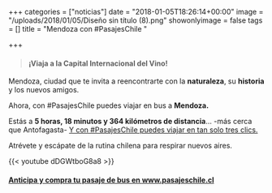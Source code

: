 +++
categories = ["noticias"]
date = "2018-01-05T18:26:14+00:00"
image = "/uploads/2018/01/05/Diseño sin título (8).png"
showonlyimage = false
tags = []
title = "Mendoza con #PasajesChile "

+++
> #### ¡Viaja a la Capital Internacional del Vino!

Mendoza, ciudad que te invita a reencontrarte con la **naturaleza**, su **historia** y los nuevos amigos.

Ahora, con #PasajesChile puedes viajar en bus a **Mendoza.**



Estás a **5 horas, 18 minutos y 364 kilómetros de distancia**... -más cerca que Antofagasta- [Y con #PasajesChile puedes viajar en tan  solo tres clics. ](https://www.pasajeschile.cl/#!/)

Atrévete y escápate de la rutina chilena para respirar nuevos aires.

{{< youtube dDGWtboG8a8 >}}

#### [Anticipa y compra tu pasaje de bus en www.pasajeschile.cl ](https://www.pasajeschile.cl/#!/)